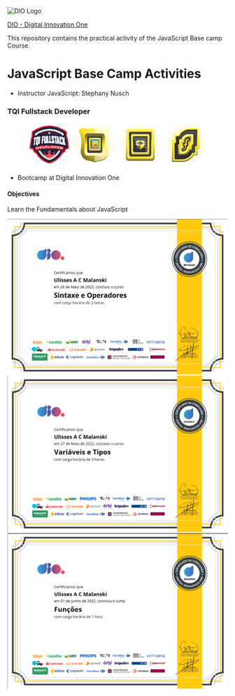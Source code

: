 <img alt="DIO Logo" title="DIO logo" width="100px" src="https://hermes.digitalinnovation.one/assets/diome/logo.svg">  
  
[DIO - Digital Innovation One](https://web.dio.me)  
  
This repository contains the practical activity of the JavaScript Base camp Course. 
  
# JavaScript Base Camp Activities
- Instructor JavaScript: Stephany Nusch  
### TQI Fullstack Developer

<div align="center">
<img alt="Bootcamp Badge" title="Bootcamp Badge" width="100px" src="TQIbadge.png">
<img alt="Base camp JavaScript Course badge" title="JavaScript Sintax Course completed" width="100px" src="js-courses/sintaxe-logo.png">
<img alt="Base camp JavaScript Course badge" title="Variables Course completed" width="100px" src="js-courses/varType-logo.png">
<img alt="Base camp JavaScript Course badge" title="Functions Course completed" width="100px" src="functions-logo.png">  

</div>


- Bootcamp at Digital Innovation One  

#### Objectives
  
Learn the Fundamentals about JavaScript 
    
<div align="center">
<img width="520px" alt="Base camp JavaScript Syntax Course certification" title="Base camp JavaScript Course certification" src="js-courses/certificado-sintaxe.png">
<img width="520px" alt="Base camp JavaScript Variables Course certification" title="Base camp JavaScript Course certification" src="js-courses/certifVarType.pdf.png">
<img width="520px" alt="Base camp JavaScript Fuctions Course certification" title="Base camp JavaScript Course certification" src="js-courses/certi-funtions.pdf.png">  
</div>
